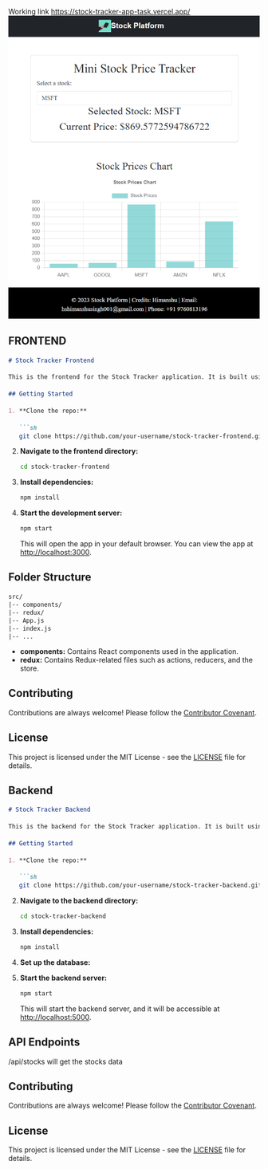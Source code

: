 Working link https://stock-tracker-app-task.vercel.app/
![Image](https://github.com/himanshusingh11/StockTrackerAppTask/blob/main/image/ImageProject.png?raw=true)

## FRONTEND 

```markdown
# Stock Tracker Frontend

This is the frontend for the Stock Tracker application. It is built using React and communicates with the backend API to fetch and display stock data.

## Getting Started

1. **Clone the repo:**

   ```sh
   git clone https://github.com/your-username/stock-tracker-frontend.git
   ```

2. **Navigate to the frontend directory:**

   ```sh
   cd stock-tracker-frontend
   ```

3. **Install dependencies:**

   ```sh
   npm install
   ```

4. **Start the development server:**

   ```sh
   npm start
   ```

   This will open the app in your default browser. You can view the app at [http://localhost:3000](http://localhost:3000).

## Folder Structure

```
src/
|-- components/
|-- redux/
|-- App.js
|-- index.js
|-- ...
```

- **components:** Contains React components used in the application.
- **redux:** Contains Redux-related files such as actions, reducers, and the store.

## Contributing

Contributions are always welcome! Please follow the [Contributor Covenant](CODE_OF_CONDUCT.md).

## License

This project is licensed under the MIT License - see the [LICENSE](stock-tracker-frontend/LICENSE) file for details.

## Backend
```markdown
# Stock Tracker Backend

This is the backend for the Stock Tracker application. It is built using [insert your backend framework/library] and provides the API endpoints for fetching stock data.

## Getting Started

1. **Clone the repo:**

   ```sh
   git clone https://github.com/your-username/stock-tracker-backend.git
   ```

2. **Navigate to the backend directory:**

   ```sh
   cd stock-tracker-backend
   ```

3. **Install dependencies:**

   ```sh
   npm install
   ```

4. **Set up the database:**

  
5. **Start the backend server:**

   ```sh
   npm start
   ```

   This will start the backend server, and it will be accessible at [http://localhost:5000](http://localhost:5000).

## API Endpoints
/api/stocks will get the stocks data
## Contributing

Contributions are always welcome! Please follow the [Contributor Covenant](CODE_OF_CONDUCT.md).

## License

This project is licensed under the MIT License - see the [LICENSE](stock-tracker-backend/LICENSE) file for details.
```

